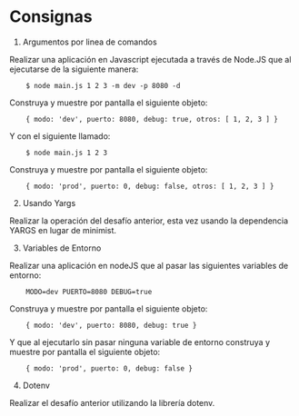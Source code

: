 # Consignas

1. Argumentos por linea de comandos

Realizar una aplicación en Javascript ejecutada a través de Node.JS que al ejecutarse de la siguiente manera:

		$ node main.js 1 2 3 -m dev -p 8080 -d

Construya y muestre por pantalla el siguiente objeto:

		{ modo: 'dev', puerto: 8080, debug: true, otros: [ 1, 2, 3 ] }

Y con el siguiente llamado:

		$ node main.js 1 2 3

Construya y muestre por pantalla el siguiente objeto:

		{ modo: 'prod', puerto: 0, debug: false, otros: [ 1, 2, 3 ] }

2. Usando Yargs 

Realizar la operación del desafío anterior, esta vez usando la dependencia YARGS en lugar de minimist.

3. Variables de Entorno

Realizar una aplicación en nodeJS que al pasar las siguientes variables de entorno:

		MODO=dev PUERTO=8080 DEBUG=true

Construya y muestre por pantalla el siguiente objeto:

		{ modo: 'dev', puerto: 8080, debug: true }

Y que al ejecutarlo sin pasar ninguna variable de entorno construya y muestre por pantalla el siguiente objeto:

		{ modo: 'prod', puerto: 0, debug: false }
4. Dotenv

Realizar el desafío anterior utilizando la librería dotenv.
